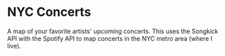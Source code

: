 # NYC Concerts
A map of  your favorite artists' upcoming concerts. This uses the Songkick API with the Spotify API to map concerts in the NYC metro area (where I live). 
